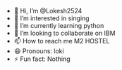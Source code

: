 - 👋 Hi, I’m @Lokesh2524
- 👀 I’m interested in singing 
- 🌱 I’m currently learning python 
- 💞️ I’m looking to collaborate on IBM
- 📫 How to reach me M2 HOSTEL
- 😄 Pronouns: loki
- ⚡ Fun fact: Nothing 

<!---
Lokesh2524/Lokesh2524 is a ✨ special ✨ repository because its `README.md` (this file) appears on your GitHub profile.
You can click the Preview link to take a look at your changes.
--->
